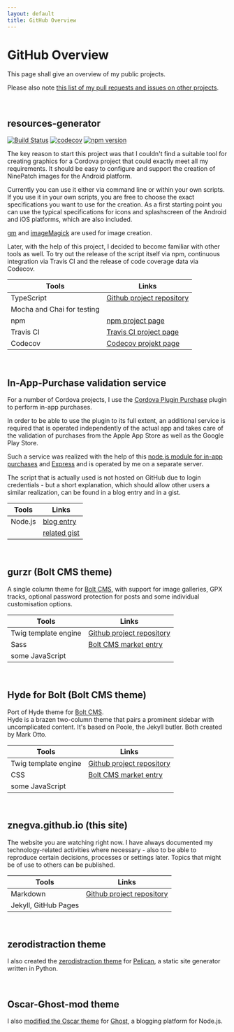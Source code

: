 ```yaml
---
layout: default
title: GitHub Overview
---
```



# GitHub Overview

This page shall give an overview of my public projects.

Please also note [this list of my pull requests and issues on other projects](https://github.com/search?q=author%3Aznegva&type=Issues).

&nbsp;

## resources-generator
[![Build Status](https://travis-ci.com/znegva/resources-generator.svg?branch=master)](https://travis-ci.com/znegva/resources-generator)
[![codecov](https://codecov.io/gh/znegva/resources-generator/branch/master/graph/badge.svg)](https://codecov.io/gh/znegva/resources-generator)
[![npm version](https://badge.fury.io/js/resources-generator.svg)](https://badge.fury.io/js/resources-generator)

The key reason to start this project was that I couldn't find a suitable tool for creating graphics for a Cordova project that could exactly meet all my requirements.
It should be easy to configure and support the creation of NinePatch images for the Android platform.

Currently you can use it either via command line or within your own scripts.
If you use it in your own scripts, you are free to choose the exact specifications you want to use for the creation.
As a first starting point you can use the typical specifications for icons and splashscreen of the Android and iOS platforms, which are also included.

[gm](http://aheckmann.github.io/gm/) and [imageMagick](http://www.imagemagick.org/) are used for image creation.

Later, with the help of this project, I decided to become familiar with other tools as well.
To try out the release of the script itself via npm, continuous integration via Travis CI and the release of code coverage data via Codecov.

| Tools                      | Links                                                                      |
| -------------------------- | -------------------------------------------------------------------------- |
| TypeScript                 | [Github project repository](https://github.com/znegva/resources-generator) |
| Mocha and Chai for testing |                                                                            |
| npm                        | [npm project page](https://www.npmjs.com/package/resources-generator)      |
| Travis CI                  | [Travis CI project page](https://travis-ci.com/znegva/resources-generator) |
| Codecov                    | [Codecov projekt page](https://codecov.io/gh/znegva/resources-generator)   |


&nbsp;

## In-App-Purchase validation service
<i class="fas fa-server"></i>
<i class="fab fa-node-js"></i>

For a number of Cordova projects, I use the [Cordova Plugin Purchase](https://github.com/j3k0/cordova-plugin-purchase) plugin to perform in-app purchases.

In order to be able to use the plugin to its full extent, an additional service is required that is operated independently of the actual app and takes care of the validation of purchases from the Apple App Store as well as the Google Play Store.

Such a service was realized with the help of this [node.js module for in-app purchases](https://github.com/voltrue2/in-app-purchase) and [Express](https://expressjs.com/) and is operated by me on a separate server.

The script that is actually used is not hosted on GitHub due to login credentials - but a short explanation, which should allow other users a similar realization, can be found in a blog entry and in a gist.

| Tools   | Links                                                                            |
| ------- | -------------------------------------------------------------------------------- |
| Node.js | [blog entry](https://znegva.github.io/2018/12/12/simple-validation-service.html) |
|         | [related gist](https://gist.github.com/znegva/18c19acb2272cfce24583221a3b0251e)  |

&nbsp;

## gurzr (Bolt CMS theme)

<i class="fab fa-php"></i>
<i class="fab fa-html5"></i>
<i class="fab fa-sass"></i>
<i class="fab fa-css3"></i>
<i class="fab fa-js"></i> 

A single column theme for [Bolt CMS](//bolt.cm), with support for image galleries, GPX tracks, optional password protection for posts and some individual customisation options.

| Tools                | Links                                                                        |
| -------------------- | ---------------------------------------------------------------------------- |
| Twig template engine | [Github project repository](https://github.com/znegva/gurzr)                 |
| Sass                 | [Bolt CMS market entry](https://market.bolt.cm/view/znegva/bolt-theme-gurzr) |
| some JavaScript      |                                                                              |

&nbsp;

## Hyde for Bolt (Bolt CMS theme)
<i class="fab fa-php"></i>
<i class="fab fa-html5"></i>
<i class="fab fa-css3"></i>
<i class="fab fa-js"></i>

Port of Hyde theme for [Bolt CMS](//bolt.cm).  
Hyde is a brazen two-column theme that pairs a prominent sidebar with uncomplicated content. It's based on Poole, the Jekyll butler. Both created by Mark Otto.

| Tools                | Links                                                                       |
| -------------------- | --------------------------------------------------------------------------- |
| Twig template engine | [Github project repository](https://github.com/znegva/hyde-for-bolt)        |
| CSS                  | [Bolt CMS market entry](https://market.bolt.cm/view/znegva/bolt-theme-hyde) |
| some JavaScript      |                                                                             |


&nbsp;

## znegva.github.io (this site)
<i class="fab fa-github"></i>
<i class="fab fa-markdown"></i>

The website you are watching right now.
I have always documented my technology-related activities where necessary - also to be able to reproduce certain decisions, processes or settings later.
Topics that might be of use to others can be published.

| Tools                | Links                                                                   |
| -------------------- | ----------------------------------------------------------------------- |
| Markdown             | [Github project repository](https://github.com/znegva/znegva.github.io) |
| Jekyll, GitHub Pages |                                                                         |

&nbsp;

## zerodistraction theme
<i class="fab fa-python"></i>
<i class="fab fa-html5"></i>
<i class="fab fa-css3"></i>
<i class="fab fa-js"></i>

I also created the [zerodistraction theme](https://github.com/znegva/zerodistraction-theme) for [Pelican](https://blog.getpelican.com/), a static site generator written in Python.

&nbsp;

## Oscar-Ghost-mod theme
<i class="fab fa-node-js"></i>
<i class="fab fa-html5"></i>
<i class="fab fa-css3"></i>

I also [modified the Oscar theme](https://github.com/znegva/oscar-ghost-mod) for [Ghost](https://ghost.org/), a blogging platform for Node.js.


<!--
## Appreciations

- <https://github.com/2016rshah/githubchart-api>
  - <img src="http://ghchart.rshah.org/267CB9/znegva" alt="znegva's Github chart" />

-->
